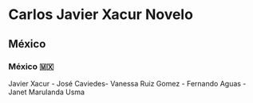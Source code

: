 # Carlos Javier Xacur Novelo
## México
### México :mexico: 


 Javier Xacur - José Caviedes- Vanessa Ruiz Gomez - Fernando Aguas - Janet Marulanda Usma
